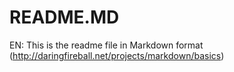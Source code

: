 # README.MD

EN: This is the readme file in Markdown format (http://daringfireball.net/projects/markdown/basics)


